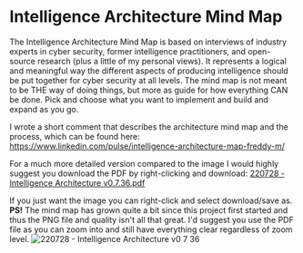 # Intelligence Architecture Mind Map

The Intelligence Architecture Mind Map is based on interviews of industry experts in cyber security, former intelligence practitioners, and open-source research (plus a little of my personal views). It represents a logical and meaningful way the different aspects of producing intelligence should be put together for cyber security at all levels. The mind map is not meant to be THE way of doing things, but more as guide for how everything CAN be done. Pick and choose what you want to implement and build and expand as you go.  

I wrote a short comment that describes the architecture mind map and the process, which can be found here: https://www.linkedin.com/pulse/intelligence-architecture-map-freddy-m/  

For a much more detailed version compared to the image I would highly suggest you download the PDF by right-clicking and download:
[220728 - Intelligence Architecture v0.7.36.pdf](https://github.com/Errum/IntelArchitectureMap/files/9206709/220728.-.Intelligence.Architecture.v0.7.36.pdf)


If you just want the image you can right-click and select download/save as.  
**PS!** The mind map has grown quite a bit since this project first started and thus the PNG file and quality isn't all that great. I'd suggest you use the PDF file as you can zoom into and still have everything clear regardless of zoom level.
![220728 - Intelligence Architecture v0 7 36](https://user-images.githubusercontent.com/48282036/181449758-30d9801c-8933-4b88-8edf-c573a90797dd.png?raw=true)
